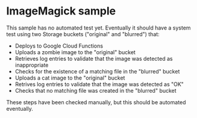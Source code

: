 # ImageMagick sample

This sample has no automated test yet.
Eventually it should have a system test using two Storage buckets
("original" and "blurred") that:

- Deploys to Google Cloud Functions
- Uploads a zombie image to the "original" bucket
- Retrieves log entries to validate that the image was detected as
  inappropriate
- Checks for the existence of a matching file in the "blurred" bucket
- Uploads a cat image to the "original" bucket
- Retrives log entries to validate that the image was detected as "OK"
- Checks that no matching file was created in the "blurred" bucket

These steps have been checked manually, but this should be automated
eventually.
